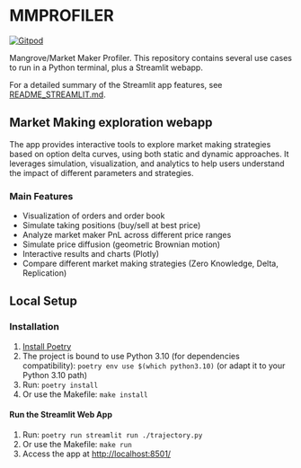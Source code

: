 
# MMPROFILER

[![Gitpod](https://gitpod.io/button/open-in-gitpod.svg)](https://gitpod.io/#https://github.com/RedRise/mmprofiler)

Mangrove/Market Maker Profiler. This repository contains several use cases to run in a Python terminal, plus a Streamlit webapp.

For a detailed summary of the Streamlit app features, see [README_STREAMLIT.md](README_STREAMLIT.md).

## Market Making exploration webapp

The app provides interactive tools to explore market making strategies based on option delta curves, using both static and dynamic approaches. It leverages simulation, visualization, and analytics to help users understand the impact of different parameters and strategies.

### Main Features

- Visualization of orders and order book
- Simulate taking positions (buy/sell at best price)
- Analyze market maker PnL across different price ranges
- Simulate price diffusion (geometric Brownian motion)
- Interactive results and charts (Plotly)
- Compare different market making strategies (Zero Knowledge, Delta, Replication)


## Local Setup

### Installation

  1. [Install Poetry](https://python-poetry.org/docs/#installation)
  2. The project is bound to use Python 3.10 (for dependencies compatibility): ```poetry env use $(which python3.10)``` (or adapt it to your Python 3.10 path)
  3. Run: ```poetry install```
  4. Or use the Makefile: ```make install```

#### Run the Streamlit Web App

  1. Run: ```poetry run streamlit run ./trajectory.py```
  2. Or use the Makefile: ```make run```
  3. Access the app at [http://localhost:8501/](http://localhost:8501/)
